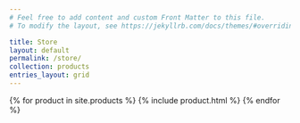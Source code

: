 ```yaml
---
# Feel free to add content and custom Front Matter to this file.
# To modify the layout, see https://jekyllrb.com/docs/themes/#overriding-theme-defaults

title: Store
layout: default
permalink: /store/
collection: products 
entries_layout: grid
---
```


{% for product in site.products %}
  {% include product.html %}
{% endfor %}
